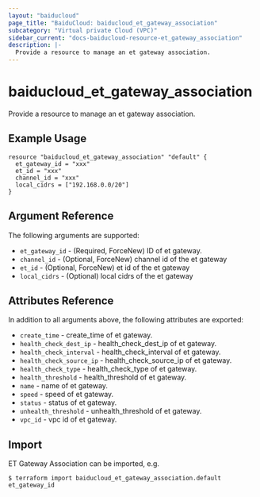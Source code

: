 ```yaml
---
layout: "baiducloud"
page_title: "BaiduCloud: baiducloud_et_gateway_association"
subcategory: "Virtual private Cloud (VPC)"
sidebar_current: "docs-baiducloud-resource-et_gateway_association"
description: |-
  Provide a resource to manage an et gateway association.
---
```


# baiducloud_et_gateway_association

Provide a resource to manage an et gateway association.

## Example Usage

```hcl
resource "baiducloud_et_gateway_association" "default" {
  et_gateway_id = "xxx"
  et_id = "xxx"
  channel_id = "xxx"
  local_cidrs = ["192.168.0.0/20"]
}
```

## Argument Reference

The following arguments are supported:

* `et_gateway_id` - (Required, ForceNew) ID of et gateway.
* `channel_id` - (Optional, ForceNew) channel id of the et gateway
* `et_id` - (Optional, ForceNew) et id of the et gateway
* `local_cidrs` - (Optional) local cidrs of the et gateway

## Attributes Reference

In addition to all arguments above, the following attributes are exported:

* `create_time` - create_time of et gateway.
* `health_check_dest_ip` - health_check_dest_ip of et gateway.
* `health_check_interval` - health_check_interval of et gateway.
* `health_check_source_ip` - health_check_source_ip of et gateway.
* `health_check_type` - health_check_type of et gateway.
* `health_threshold` - health_threshold of et gateway.
* `name` - name of et gateway.
* `speed` - speed of et gateway.
* `status` - status of et gateway.
* `unhealth_threshold` - unhealth_threshold of et gateway.
* `vpc_id` - vpc id of et gateway.


## Import

ET Gateway Association can be imported, e.g.

```hcl
$ terraform import baiducloud_et_gateway_association.default et_gateway_id
```


